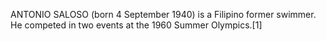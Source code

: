 ANTONIO SALOSO (born 4 September 1940) is a Filipino former swimmer. He competed in two events at the 1960 Summer Olympics.[1]

